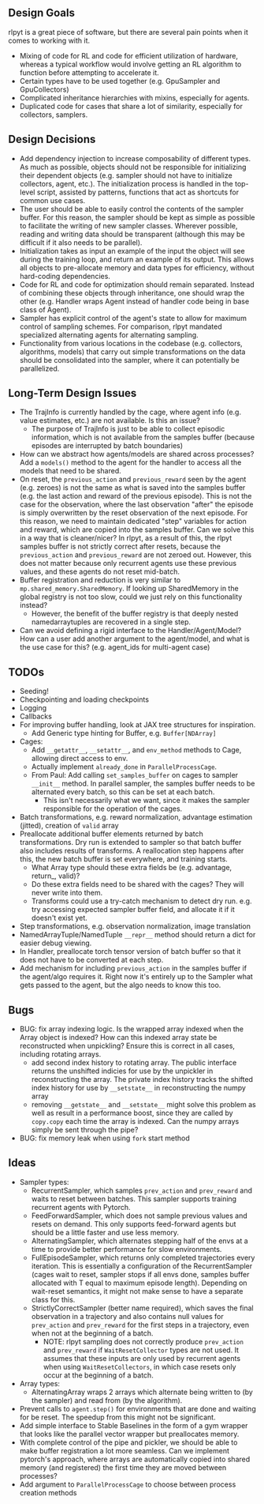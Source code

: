 ## Design Goals

rlpyt is a great piece of software, but there are several pain points when it comes to working with it.
- Mixing of code for RL and code for efficient utilization of hardware, whereas a typical workflow would involve getting an RL algorithm to function before attempting to accelerate it.
- Certain types have to be used together (e.g. GpuSampler and GpuCollectors)
- Complicated inheritance hierarchies with mixins, especially for agents.
- Duplicated code for cases that share a lot of similarity, especially for collectors, samplers.


## Design Decisions

- Add dependency injection to increase composability of different types. As much as possible, objects should not be responsible for initializing their dependent objects (e.g. sampler should not have to initialize collectors, agent, etc.). The initialization process is handled in the top-level script, assisted by patterns, functions that act as shortcuts for common use cases.
- The user should be able to easily control the contents of the sampler buffer. For this reason, the sampler should be kept as simple as possible to facilitate the writing of new sampler classes. Wherever possible, reading and writing data should be transparent (although this may be difficult if it also needs to be parallel).
- Initialization takes as input an example of the input the object will see during the training loop, and return an example of its output. This allows all objects to pre-allocate memory and data types for efficiency, without hard-coding dependencies.
- Code for RL and code for optimization should remain separated. Instead of combining these objects through inheritance, one should wrap the other (e.g. Handler wraps Agent instead of handler code being in base class of Agent).
- Sampler has explicit control of the agent's state to allow for maximum control of sampling schemes. For comparison, rlpyt mandated specialized alternating agents for alternating sampling.
- Functionality from various locations in the codebase (e.g. collectors, algorithms, models) that carry out simple transformations on the data should be consolidated into the sampler, where it can potentially be parallelized. 


## Long-Term Design Issues

- The TrajInfo is currently handled by the cage, where agent info (e.g. value estimates, etc.) are not available. Is this an issue?
    - The purpose of TrajInfo is just to be able to collect episodic information, which is not available from the samples buffer (because episodes are interrupted by batch boundaries)
- How can we abstract how agents/models are shared across processes? Add a `models()` method to the agent for the handler to access all the models that need to be shared.
- On reset, the `previous_action` and `previous_reward` seen by the agent (e.g. zeroes) is not the same as what is saved into the samples buffer (e.g. the last action and reward of the previous episode). This is not the case for the observation, where the last observation "after" the episode is simply overwritten by the reset observation of the next episode. For this reason, we need to maintain dedicated "step" variables for action and reward, which are copied into the samples buffer. Can we solve this in a way that is cleaner/nicer?
    In rlpyt, as a result of this, the rlpyt samples buffer is not strictly correct after resets, because the `previous_action` and `previous_reward` are not zeroed out. However, this does not matter because only recurrent agents use these previous values, and these agents do not reset mid-batch.
- Buffer registration and reduction is very similar to `mp.shared_memory.SharedMemory`. If looking up SharedMemory in the global registry is not too slow, could we just rely on this functionality instead?
    - However, the benefit of the buffer registry is that deeply nested namedarraytuples are recovered in a single step.
- Can we avoid defining a rigid interface to the Handler/Agent/Model? How can a user add another argument to the agent/model, and what is the use case for this? (e.g. agent_ids for multi-agent case)


## TODOs

- Seeding!
- Checkpointing and loading checkpoints
- Logging
- Callbacks
- For improving buffer handling, look at JAX tree structures for inspiration.
    - Add Generic type hinting for Buffer, e.g. `Buffer[NDArray]`
- Cages:
    - Add `__getattr__`, `__setattr__`, and `env_method` methods to Cage, allowing direct access to env.
    - Actually implement `already_done` in `ParallelProcessCage`.
    - From Paul: Add calling `set_samples_buffer` on cages to sampler `__init__` method. In parallel sampler, the samples buffer needs to be alternated every batch, so this can be set at each batch.
        - This isn't necessarily what we want, since it makes the sampler responsible for the operation of the cages.
- Batch transformations, e.g. reward normalization, advantage estimation (jitted), creation of `valid` array
- Preallocate additional buffer elements returned by batch transformations. Dry run is extended to sampler so that batch buffer also includes results of transforms. A reallocation step happens after this, the new batch buffer is set everywhere, and training starts.
    - What Array type should these extra fields be (e.g. advantage, return_, valid)?
    - Do these extra fields need to be shared with the cages? They will never write into them.
    - Transforms could use a try-catch mechanism to detect dry run. e.g. try accessing expected sampler buffer field, and allocate it if it doesn't exist yet.
- Step transformations, e.g. observation normalization, image translation
- NamedArrayTuple/NamedTuple `__repr__` method should return a dict for easier debug viewing.
- In Handler, preallocate torch tensor version of batch buffer so that it does not have to be converted at each step.
- Add mechanism for including `previous_action` in the samples buffer if the agent/algo requires it. Right now it's entirely up to the Sampler what gets passed to the agent, but the algo needs to know this too.


## Bugs

- BUG: fix array indexing logic. Is the wrapped array indexed when the Array object is indexed? How can this indexed array state be reconstructed when unpickling? Ensure this is correct in all cases, including rotating arrays.
    - add second index history to rotating array. The public interface returns the unshifted indicies for use by the unpickler in reconstructing the array. The private index history tracks the shifted index history for use by `__setstate__` in reconstructing the numpy array
    - removing `__getstate__` and `__setstate__` might solve this problem as well as result in a performance boost, since they are called by `copy.copy` each time the array is indexed. Can the numpy arrays simply be sent through the pipe?
- BUG: fix memory leak when using `fork` start method


## Ideas

- Sampler types:
    - RecurrentSampler, which samples `prev_action` and `prev_reward` and waits to reset between batches. This sampler supports training recurrent agents with Pytorch.
    - FeedForwardSampler, which does not sample previous values and resets on demand. This only supports feed-forward agents but should be a little faster and use less memory.
    - AlternatingSampler, which alternates stepping half of the envs at a time to provide better performance for slow environments.
    - FullEpisodeSampler, which returns only completed trajectories every iteration. This is essentially a configuration of the RecurrentSampler (cages wait to reset, sampler stops if all envs done, samples buffer allocated with T equal to maximum episode length). Depending on wait-reset semantics, it might not make sense to have a separate class for this.
    - StrictlyCorrectSampler (better name required), which saves the final observation in a trajectory and also contains null values for `prev_action` and `prev_reward` for the first steps in a trajectory, even when not at the beginning of a batch.
        - NOTE: rlpyt sampling does not correctly produce `prev_action` and `prev_reward` if `WaitResetCollector` types are not used. It assumes that these inputs are only used by recurrent agents when using `WaitResetCollectors`, in which case resets only occur at the beginning of a batch.
- Array types:
    - AlternatingArray wraps 2 arrays which alternate being written to (by the sampler) and read from (by the algorithm).
- Prevent calls to `agent.step()` for environments that are done and waiting for be reset. The speedup from this might not be significant.
- Add simple interface to Stable Baselines in the form of a gym wrapper that looks like the parallel vector wrapper but preallocates memory.
- With complete control of the pipe and pickler, we should be able to make buffer registration a lot more seamless. Can we implement pytorch's approach, where arrays are automatically copied into shared memory (and registered) the first time they are moved between processes?
- Add argument to `ParallelProcessCage` to choose between process creation methods
